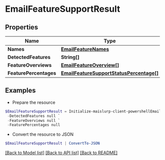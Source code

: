 # EmailFeatureSupportResult
## Properties

Name | Type | Description | Notes
------------ | ------------- | ------------- | -------------
**Names** | [**EmailFeatureNames**](EmailFeatureNames) |  | 
**DetectedFeatures** | **String[]** |  | 
**FeatureOverviews** | [**EmailFeatureOverview[]**](EmailFeatureOverview) |  | 
**FeaturePercentages** | [**EmailFeatureSupportStatusPercentage[]**](EmailFeatureSupportStatusPercentage) |  | 

## Examples

- Prepare the resource
```powershell
$EmailFeatureSupportResult = Initialize-maislurp-client-powershellEmailFeatureSupportResult  -Names null `
 -DetectedFeatures null `
 -FeatureOverviews null `
 -FeaturePercentages null
```

- Convert the resource to JSON
```powershell
$EmailFeatureSupportResult | ConvertTo-JSON
```

[[Back to Model list]](../README#documentation-for-models) [[Back to API list]](../README#documentation-for-api-endpoints) [[Back to README]](../README)

